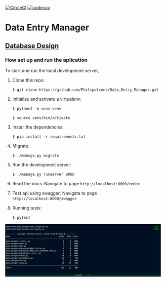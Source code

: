 [![CircleCI](https://dl.circleci.com/status-badge/img/gh/Philipotieno/Data_Entry_Manager/tree/main.svg?style=svg)](https://dl.circleci.com/status-badge/redirect/gh/Philipotieno/Data_Entry_Manager/tree/main) [![codecov](https://codecov.io/gh/Philipotieno/Data_Entry_Manager/branch/main/graph/badge.svg?token=2NRXWZLTZ2)](https://codecov.io/gh/Philipotieno/Data_Entry_Manager)


# Data Entry Manager

## [Database Design](https://github.com/Philipotieno/Data_Entry_Manager/blob/main/DataBaseDesign.md)


### How set up and run the aplication

To start and run the local development server,

1. Clone this repo:
    ```
    $ git clone https://github.com/Philipotieno/Data_Entry_Manager.git
    ```

2. Initialize and activate a virtualenv:
    ```
    $ python3 -m venv venv
    ```

    ```
    $ source venv/bin/activate
    ```
3. Install the dependencies:
    ```
    $ pip install -r requirements.txt
    ```

4. Migrate:
    ```
    $ ./manage.py migrate
    ```

5. Run the development server:
    ```
    $ ./manage.py runserver 8000
    ```

6. Read the docs:
        Navigate to page 
            `http://localhost:8000/redoc`

7. Test api using swagger:
        Navigate to page
            `http://localhost:8000/swagger`


8. Running tests:
    ```
    $ pytest
    ```

![Tests](https://github.com/Philipotieno/Data_Entry_Manager/blob/main/tests.png)